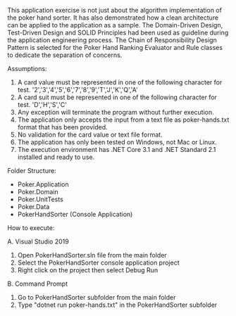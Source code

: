 This application exercise is not just about the algorithm implementation of the poker hand sorter. It has also demonstrated how a clean architecture can be applied to the application as a sample.
The Domain-Driven Design, Test-Driven Design and SOLID Principles had been used as guideline during the application engineering process. The Chain of Responsibility Design Pattern is selected for the Poker Hand Ranking Evaluator and Rule classes to dedicate the separation of concerns. 

Assumptions:
1.	A card value must be represented in one of the following character for test. 
    '2','3','4','5','6','7','8','9','T','J','K','Q','A'
2.	A card suit must be represented in one of the following character for test.
    'D','H','S','C' 
3.	Any exception will terminate the program without further execution.
4.	The application only accepts the input from a text file as poker-hands.txt format that has been provided. 
5.	No validation for the card value or text file format.
6.	The application has only been tested on Windows, not Mac or Linux.
7.	The execution environment has .NET Core 3.1 and .NET Standard 2.1 installed and ready to use.


Folder Structure:

-	Poker.Application
-	Poker.Domain
-	Poker.UnitTests
-	Poker.Data
-	PokerHandSorter (Console Application)


How to execute:

A.	Visual Studio 2019
1. Open PokerHandSorter.sln file from the main folder
2. Select the PokerHandSorter console application project
3. Right click on the project then select Debug Run

B.	Command Prompt
1. Go to PokerHandSorter subfolder from the main folder
2. Type "dotnet run poker-hands.txt" in the PokerHandSorter subfolder
